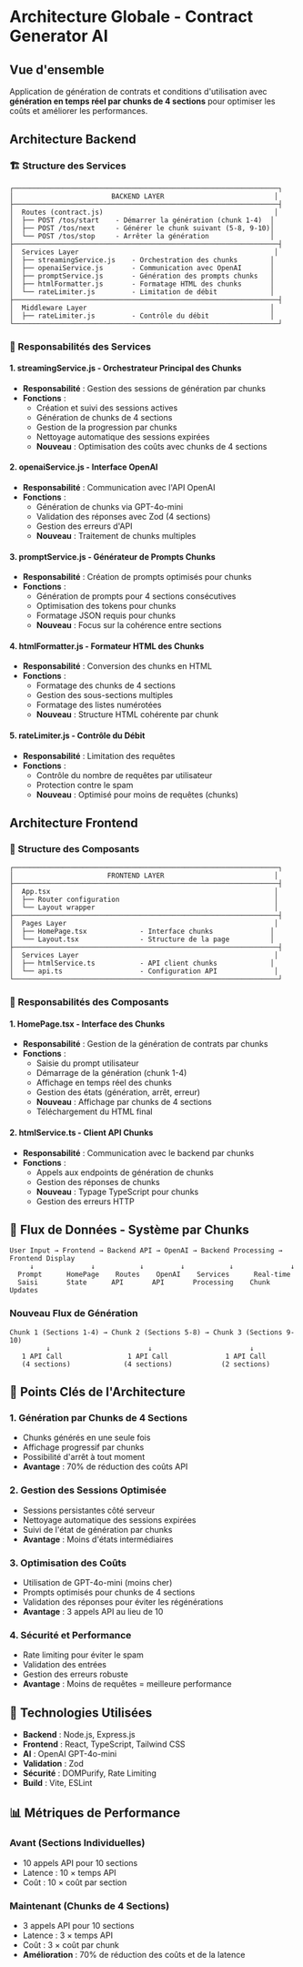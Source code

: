 # Architecture Globale - Contract Generator AI

## Vue d'ensemble
Application de génération de contrats et conditions d'utilisation avec **génération en temps réel par chunks de 4 sections** pour optimiser les coûts et améliorer les performances.

## Architecture Backend

### 🏗️ Structure des Services

```
┌─────────────────────────────────────────────────────────────────┐
│                        BACKEND LAYER                           │
├─────────────────────────────────────────────────────────────────┤
│  Routes (contract.js)                                          │
│  ├── POST /tos/start    - Démarrer la génération (chunk 1-4)  │
│  ├── POST /tos/next     - Générer le chunk suivant (5-8, 9-10)│
│  └── POST /tos/stop     - Arrêter la génération               │
├─────────────────────────────────────────────────────────────────┤
│  Services Layer                                                │
│  ├── streamingService.js    - Orchestration des chunks        │
│  ├── openaiService.js       - Communication avec OpenAI       │
│  ├── promptService.js       - Génération des prompts chunks   │
│  ├── htmlFormatter.js       - Formatage HTML des chunks       │
│  └── rateLimiter.js         - Limitation de débit             │
├─────────────────────────────────────────────────────────────────┤
│  Middleware Layer                                             │
│  ├── rateLimiter.js         - Contrôle du débit               │
└─────────────────────────────────────────────────────────────────┘
```

### 🔧 Responsabilités des Services

#### 1. **streamingService.js** - Orchestrateur Principal des Chunks
- **Responsabilité** : Gestion des sessions de génération par chunks
- **Fonctions** :
  - Création et suivi des sessions actives
  - Génération de chunks de 4 sections
  - Gestion de la progression par chunks
  - Nettoyage automatique des sessions expirées
  - **Nouveau** : Optimisation des coûts avec chunks de 4 sections

#### 2. **openaiService.js** - Interface OpenAI
- **Responsabilité** : Communication avec l'API OpenAI
- **Fonctions** :
  - Génération de chunks via GPT-4o-mini
  - Validation des réponses avec Zod (4 sections)
  - Gestion des erreurs d'API
  - **Nouveau** : Traitement de chunks multiples

#### 3. **promptService.js** - Générateur de Prompts Chunks
- **Responsabilité** : Création de prompts optimisés pour chunks
- **Fonctions** :
  - Génération de prompts pour 4 sections consécutives
  - Optimisation des tokens pour chunks
  - Formatage JSON requis pour chunks
  - **Nouveau** : Focus sur la cohérence entre sections

#### 4. **htmlFormatter.js** - Formateur HTML des Chunks
- **Responsabilité** : Conversion des chunks en HTML
- **Fonctions** :
  - Formatage des chunks de 4 sections
  - Gestion des sous-sections multiples
  - Formatage des listes numérotées
  - **Nouveau** : Structure HTML cohérente par chunk

#### 5. **rateLimiter.js** - Contrôle du Débit
- **Responsabilité** : Limitation des requêtes
- **Fonctions** :
  - Contrôle du nombre de requêtes par utilisateur
  - Protection contre le spam
  - **Nouveau** : Optimisé pour moins de requêtes (chunks)

## Architecture Frontend

### 🎨 Structure des Composants

```
┌─────────────────────────────────────────────────────────────────┐
│                       FRONTEND LAYER                           │
├─────────────────────────────────────────────────────────────────┤
│  App.tsx                                                       │
│  ├── Router configuration                                      │
│  └── Layout wrapper                                            │
├─────────────────────────────────────────────────────────────────┤
│  Pages Layer                                                   │
│  ├── HomePage.tsx             - Interface chunks              │
│  └── Layout.tsx               - Structure de la page          │
├─────────────────────────────────────────────────────────────────┤
│  Services Layer                                                │
│  ├── htmlService.ts           - API client chunks             │
│  └── api.ts                   - Configuration API              │
└─────────────────────────────────────────────────────────────────┘
```

### 🔧 Responsabilités des Composants

#### 1. **HomePage.tsx** - Interface des Chunks
- **Responsabilité** : Gestion de la génération de contrats par chunks
- **Fonctions** :
  - Saisie du prompt utilisateur
  - Démarrage de la génération (chunk 1-4)
  - Affichage en temps réel des chunks
  - Gestion des états (génération, arrêt, erreur)
  - **Nouveau** : Affichage par chunks de 4 sections
  - Téléchargement du HTML final

#### 2. **htmlService.ts** - Client API Chunks
- **Responsabilité** : Communication avec le backend par chunks
- **Fonctions** :
  - Appels aux endpoints de génération de chunks
  - Gestion des réponses de chunks
  - **Nouveau** : Typage TypeScript pour chunks
  - Gestion des erreurs HTTP

## 🔄 Flux de Données - Système par Chunks

```
User Input → Frontend → Backend API → OpenAI → Backend Processing → Frontend Display
     ↓              ↓           ↓         ↓           ↓              ↓
  Prompt      HomePage    Routes    OpenAI    Services      Real-time
  Saisi       State      API       API       Processing    Chunk Updates
```

### **Nouveau Flux de Génération**
```
Chunk 1 (Sections 1-4) → Chunk 2 (Sections 5-8) → Chunk 3 (Sections 9-10)
         ↓                        ↓                        ↓
   1 API Call                1 API Call              1 API Call
   (4 sections)             (4 sections)            (2 sections)
```

## 🚀 Points Clés de l'Architecture

### 1. **Génération par Chunks de 4 Sections**
- Chunks générés en une seule fois
- Affichage progressif par chunks
- Possibilité d'arrêt à tout moment
- **Avantage** : 70% de réduction des coûts API

### 2. **Gestion des Sessions Optimisée**
- Sessions persistantes côté serveur
- Nettoyage automatique des sessions expirées
- Suivi de l'état de génération par chunks
- **Avantage** : Moins d'états intermédiaires

### 3. **Optimisation des Coûts**
- Utilisation de GPT-4o-mini (moins cher)
- Prompts optimisés pour chunks de 4 sections
- Validation des réponses pour éviter les régénérations
- **Avantage** : 3 appels API au lieu de 10

### 4. **Sécurité et Performance**
- Rate limiting pour éviter le spam
- Validation des entrées
- Gestion des erreurs robuste
- **Avantage** : Moins de requêtes = meilleure performance

## 🔧 Technologies Utilisées

- **Backend** : Node.js, Express.js
- **Frontend** : React, TypeScript, Tailwind CSS
- **AI** : OpenAI GPT-4o-mini
- **Validation** : Zod
- **Sécurité** : DOMPurify, Rate Limiting
- **Build** : Vite, ESLint

## 📊 Métriques de Performance

### **Avant (Sections Individuelles)**
- 10 appels API pour 10 sections
- Latence : 10 × temps API
- Coût : 10 × coût par section

### **Maintenant (Chunks de 4 Sections)**
- 3 appels API pour 10 sections
- Latence : 3 × temps API
- Coût : 3 × coût par chunk
- **Amélioration** : 70% de réduction des coûts et de la latence 